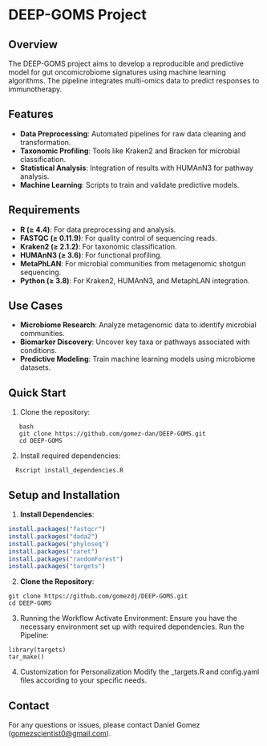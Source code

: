 # DEEP-GOMS Project

## Overview

The DEEP-GOMS project aims to develop a reproducible and predictive model for gut oncomicrobiome signatures using machine learning algorithms. The pipeline integrates multi-omics data to predict responses to immunotherapy.

## Features

- **Data Preprocessing**: Automated pipelines for raw data cleaning and transformation.
- **Taxonomic Profiling**: Tools like Kraken2 and Bracken for microbial classification.
- **Statistical Analysis**: Integration of results with HUMAnN3 for pathway analysis.
- **Machine Learning**: Scripts to train and validate predictive models.

## Requirements

- **R (≥ 4.4)**: For data preprocessing and analysis.
- **FASTQC (≥ 0.11.9)**: For quality control of sequencing reads.
- **Kraken2 (≥ 2.1.2)**: For taxonomic classification.
- **HUMAnN3 (≥ 3.6)**: For functional profiling.
- **MetaPhLAN**: For microbial communities from metagenomic shotgun sequencing.
- **Python (≥ 3.8)**: For Kraken2, HUMAnN3, and MetaphLAN integration.

## Use Cases

- **Microbiome Research**: Analyze metagenomic data to identify microbial communities.
- **Biomarker Discovery**: Uncover key taxa or pathways associated with conditions.
- **Predictive Modeling**: Train machine learning models using microbiome datasets.

## Quick Start

1. Clone the repository:
```
   bash
   git clone https://github.com/gomez-dan/DEEP-GOMS.git
   cd DEEP-GOMS
```

2.	Install required dependencies:
```
  Rscript install_dependencies.R
```

## Setup and Installation

1. **Install Dependencies**:
```R
install.packages("fastqcr")
install.packages("dada2")
install.packages("phyloseq")
install.packages("caret")
install.packages("randomForest")
install.packages("targets")
```
2. **Clone the Repository**:
```
git clone https://github.com/gomezdj/DEEP-GOMS.git
cd DEEP-GOMS
```

3. Running the Workflow
Activate Environment: Ensure you have the necessary environment set up with required dependencies.
Run the Pipeline:
```
library(targets)
tar_make()
```

4. Customization for Personalization
Modify the _targets.R and config.yaml files according to your specific needs.

## Contact
For any questions or issues, please contact Daniel Gomez (gomezscientist0@gmail.com).
